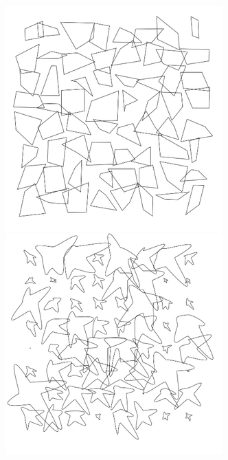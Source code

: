 ![#1](https://github.com/dardoria/vsekiden/blob/master/img/1.png)
![#2](https://github.com/dardoria/vsekiden/blob/master/img/2.png)
